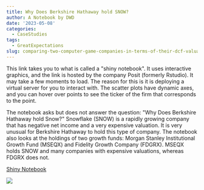 ```yaml
---
title: Why Does Berkshire Hathaway hold SNOW?
author: A Notebook by DWD
date: '2023-05-08'
categories:
  - CaseStudies
tags:
  - GreatExpectations
slug: comparing-two-computer-game-companies-in-terms-of-their-dcf-valuation
---
```



This link takes you to what is called a "shiny notebook".  It uses interactive graphics, and the link is hosted by the company Posit (formerly Rstudio).  It may take a few moments to load.  The reason for this is it is deploying a virtual server for you to interact with.   The scatter plots have dynamic axes, and you can hover over points to see the ticker of the firm that corresponds to the point.

The notebook asks but does not answer the question: "Why Does Berkshire Hathaway hold Snow?" Snowflake (SNOW) is a rapidly growing company that has negative net income and a very expensive valuation. It is very unusual for Berkshire Hathaway to hold this type of company.  The notebook also looks at the holdings of two growth funds:  Morgan Stanley Institutional Growth Fund (MSEQX)  and Fidelity Growth Company (FDGRX).  MSEQX holds SNOW and many companies with expensive valuations, whereas FDGRX does not. 

[Shiny Notebook](https://rart.shinyapps.io/SNOW/)


![](pagebreak6.png)
